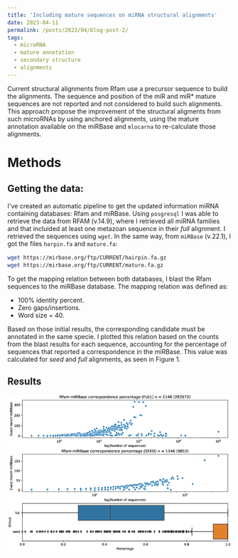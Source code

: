 ```yaml
---
title: 'Including mature sequences on miRNA structural alignments'
date: 2023-04-11
permalink: /posts/2023/04/blog-post-2/
tags:
  - microRNA
  - mature annotation
  - secondary structure
  - alignments
---
```


Current structural alignments from Rfam use a precursor sequence to build the alignments. The sequence and position of the miR and miR* mature sequences are not reported and not considered to build such alignments.  This approach propose the improvement of the structural aligments from such microRNAs by using anchored alignments, using the mature annotation available on the miRBase and `mlocarna` to re-calculate those alignments.

Methods
====

Getting the data:
----
[//]: <> (TODO: Complete description of the information retrieval workflow.  <24-04-23, cavelandiah>) 
I've created an automatic pipeline to get the updated information miRNA containing databases: Rfam and miRBase. Using `posgresql` I was able to retrieve the data from RFAM (v.14.9), where I retrieved all miRNA families and that incluided at least one metazoan sequence in their _full_ alignment. I retrieved the sequences using `wget`. In the same way, from `miRBase` (v.22.1), I got the files `harpin.fa` and `mature.fa`:

```bash
wget https://mirbase.org/ftp/CURRENT/hairpin.fa.gz
wget https://mirbase.org/ftp/CURRENT/mature.fa.gz
```

To get the mapping relation between both databases, I blast the Rfam sequences
to the miRBase database. The mapping relation was defined as:

- 100% identity percent.
- Zero gaps/insertions.
- Word size = 40.

Based on those initial results, the corresponding candidate must be annotated in
the same specie. I plotted this relation based on the counts from the blast
results for each sequence, accounting for the percentage of sequences that
reported a correspondence in the miRBase. This value was calculated for _seed_
and _full_ alignments, as seen in Figure 1.

Results
----
![Correspondence between Rfam and miRBase sequences.](/images/correspondence_databases_match_species.png "Correspondence between Rfam and miRBase sequences.")

<!---
General ideas about the mature position and prediction
======
By this way, the idea is to have the fasta sequences provided by RFAM. Correlating
the reported accession numbers with the relationship table, results in a split of the
provided RFAM sequences in 2 groups:
one_to_one : which represents those ones that have a representation along RFAM and miRBase.
one_to_many: Candidates represented only in RFAM alignments.
Inside the one_to_one group, exists a set of mature sequences already annotated on miRBase,
and should be used together with MIRfix to correct the reported mature(s) positions.
Once those ones are corrected and updated in terms of positions, is possible to annotate 
the other one_to_many set of sequences. Before that, I realised that RFAM seed aligments have
been made from a curated set of sequences (seed) which are reported in the database file:
seed_region_RFAM14.txt
Then, before include the one_to_many sequences, a previous filter step will be performed in
order to attach only those sequences that are previously classified as seed by RFAM.
Those means that the final multiple sequences file that will be submitted to MIRfix is composed
by:
- Mature position corrected one_to_one sequences as sequences with annotated matures from miRBase.
- One_to_many sequences, which are previously classified as seed. This set of sequences will be
the target sequences which MIRfix will annotate the correct position of the best mature sequence. 
The output files from this methodology are the multiple Stockholm alignment and the positions 
of the mature(s) sequences along all of the seed sequences from the Covariance Model. At the end,
sequences that are not included into the alignment will be discarted. 


miRNAture: correction of the RFAM sequences
-----
Based on the complete fasta sequences from RFAM v14.1, located on: 

`/scr/k70san/bogota_unal/miRNAsTunicata/miRNAture/Code/RFAM_Processing/Data/RFAM14-1Fasta`

is possible to execute the 3 stages of the pipeline: create, execute and final.
In this case, the first one is create the required files to run MIRFix.
then, to execute all please run:

`./execute_correction_RFAM_miRNA.sh`
-->
